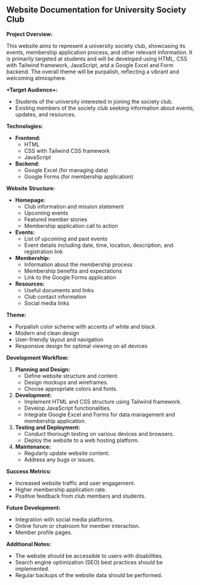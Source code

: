## Website Documentation for University Society Club

**Project Overview:**

This website aims to represent a university society club, showcasing its events, membership application process, and other relevant information. It is primarily targeted at students and will be developed using HTML, CSS with Tailwind framework, JavaScript, and a Google Excel and Form backend. The overall theme will be purpalish, reflecting a vibrant and welcoming atmosphere.

**+Target Audience+:**

* Students of the university interested in joining the society club.
* Existing members of the society club seeking information about events, updates, and resources.

**Technologies:**

* **Frontend:**
    * HTML
    * CSS with Tailwind CSS framework
    * JavaScript
* **Backend:**
    * Google Excel (for managing data)
    * Google Forms (for membership application)

**Website Structure:**

* **Homepage:**
    * Club information and mission statement
    * Upcoming events
    * Featured member stories
    * Membership application call to action
* **Events:**
    * List of upcoming and past events
    * Event details including date, time, location, description, and registration link
* **Membership:**
    * Information about the membership process
    * Membership benefits and expectations
    * Link to the Google Forms application
* **Resources:**
    * Useful documents and links
    * Club contact information
    * Social media links

**Theme:**

* Purpalish color scheme with accents of white and black
* Modern and clean design
* User-friendly layout and navigation
* Responsive design for optimal viewing on all devices

**Development Workflow:**

1. **Planning and Design:**
    * Define website structure and content.
    * Design mockups and wireframes.
    * Choose appropriate colors and fonts.
2. **Development:**
    * Implement HTML and CSS structure using Tailwind framework.
    * Develop JavaScript functionalities.
    * Integrate Google Excel and Forms for data management and membership application.
3. **Testing and Deployment:**
    * Conduct thorough testing on various devices and browsers.
    * Deploy the website to a web hosting platform.
4. **Maintenance:**
    * Regularly update website content.
    * Address any bugs or issues.

**Success Metrics:**

* Increased website traffic and user engagement.
* Higher membership application rate.
* Positive feedback from club members and students.

**Future Development:**

* Integration with social media platforms.
* Online forum or chatroom for member interaction.
* Member profile pages.

**Additional Notes:**

* The website should be accessible to users with disabilities.
* Search engine optimization (SEO) best practices should be implemented.
* Regular backups of the website data should be performed.


